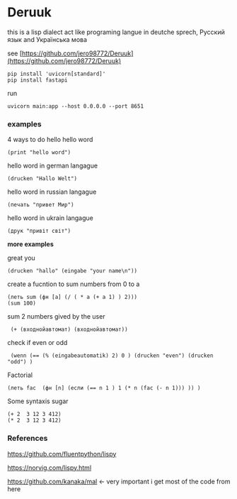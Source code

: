 # Deruuk 

this is a lisp dialect act like programing langue in deutche sprech, Русский язык and Українська мова

see [https://github.com/jero98772/Deruuk](https://github.com/jero98772/Deruuk)

	pip install 'uvicorn[standard]'
	pip install fastapi

run

	uvicorn main:app --host 0.0.0.0 --port 8651



### examples
4 ways to do hello
hello word

	(print "hello word")

hello word in german langague

	(drucken "Hallo Welt")


hello word in russian langague

	(печать "привет Мир")

hello word in ukrain langague

	(друк "привіт світ")


**more examples**

great you

	(drucken "hallo" (eingabe "your name\n"))

create a fucntion to sum numbers from 0 to a 

	(леть sum (фн [a] (/ ( * a (+ a 1) ) 2)))
	(sum 100)

sum 2 numbers gived by the user

	 (+ (входнойавтомат) (входнойавтомат))

check if even or odd

	 (wenn (== (% (eingabeautomatik) 2) 0 ) (drucken "even") (drucken "odd") )


Factorial

	(леть fac  (фн [n] (если (== n 1 ) 1 (* n (fac (- n 1))) )) )


Some syntaxis sugar

	(+ 2  3 12 3 412)
	(* 2  3 12 3 412)
	

### References

https://github.com/fluentpython/lispy

https://norvig.com/lispy.html

https://github.com/kanaka/mal  <- very important i get most of the code from here
